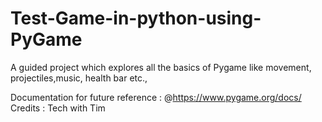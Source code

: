 # Test-Game-in-python-using-PyGame
A guided project which explores all the basics of Pygame like movement, projectiles,music, health bar etc.,


Documentation for future reference : @https://www.pygame.org/docs/
Credits : Tech with Tim

